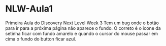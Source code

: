 # NLW-Aula1
Primeira Aula do Discovery Next Level Week 3
Tem um bug onde o botão para ir para a próxima página não aparece o fundo. O correto é o icone da setinha ficar com fundo amarelo e quando o cursor do mouse passar em cima o fundo do button ficar azul.
